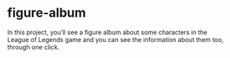 # figure-album
In this project, you'll see a figure album about some characters in the League of Legends game and you can see the information about them too, through one click.

